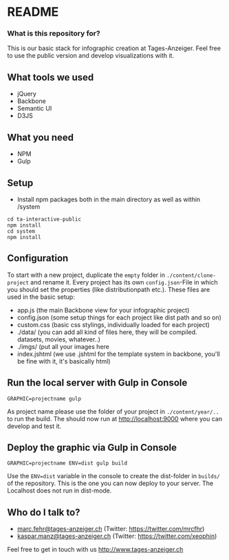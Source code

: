 # README #

### What is this repository for? ###

This is our basic stack for infographic creation at Tages-Anzeiger. Feel free to use the public version and develop visualizations with it.

## What tools we used

* jQuery
* Backbone
* Semantic UI
* D3JS

## What you need

* NPM
* Gulp

## Setup ##

* Install npm packages both in the main directory as well as within /system

```
cd ta-interactive-public
npm install
cd system
npm install
```

## Configuration

To start with a new project, duplicate the `empty` folder in `./content/clone-project` and rename it. Every project has its own `config.json`-File in which you should set the properties (like distributionpath etc.). These files are used in the basic setup:

* app.js (the main Backbone view for your infographic project)
* config.json (some setup things for each project like dist path and so on)
* custom.css (basic css stylings, individually loaded for each project)
* ./data/ (you can add all kind of files here, they will be compiled. datasets, movies, whatever..)
* ./imgs/ (put all your images here
* index.jshtml (we use .jshtml for the template system in backbone, you'll be fine with it, it's basically html)

## Run the local server with Gulp in Console

```
GRAPHIC=projectname gulp
```

As project name please use the folder of your project in `./content/year/..` to run the build. The should now run at <http://localhost:9000> where you can develop and test it.

## Deploy the graphic via Gulp in Console

```
GRAPHIC=projectname ENV=dist gulp build
```

Use the `ENV=dist` variable in the console to create the dist-folder in `builds/` of the repository. This is the one you can now deploy to your server. The Localhost does not run in dist-mode.

## Who do I talk to? ###

* marc.fehr@tages-anzeiger.ch (Twitter: https://twitter.com/mrcfhr)
* kaspar.manz@tages-anzeiger.ch (Twitter: https://twitter.com/xeophin)

Feel free to get in touch with us
<http://www.tages-anzeiger.ch>
